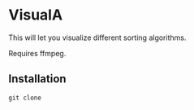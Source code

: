 # VisualA

This will let you visualize different sorting algorithms. 

Requires ffmpeg.

## Installation
```
git clone
```